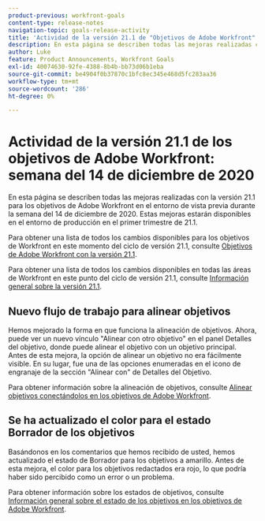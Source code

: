 ```yaml
---
product-previous: workfront-goals
content-type: release-notes
navigation-topic: goals-release-activity
title: 'Actividad de la versión 21.1 de "Objetivos de Adobe Workfront": Semana del 14 de diciembre de 2020'''
description: En esta página se describen todas las mejoras realizadas con la versión 21.1 para los objetivos de Adobe Workfront en el entorno de vista previa durante la semana del 14 de diciembre de 2020. Estas mejoras estarán disponibles en el entorno de producción en el primer trimestre de 21.1.
author: Luke
feature: Product Announcements, Workfront Goals
exl-id: 40074630-92fe-4388-8b4b-bb73d06b1eba
source-git-commit: be4904f0b37870c1bfc8ec345e468d5fc283aa36
workflow-type: tm+mt
source-wordcount: '286'
ht-degree: 0%

---
```


# Actividad de la versión 21.1 de los objetivos de Adobe Workfront: semana del 14 de diciembre de 2020

En esta página se describen todas las mejoras realizadas con la versión 21.1 para los objetivos de Adobe Workfront en el entorno de vista previa durante la semana del 14 de diciembre de 2020. Estas mejoras estarán disponibles en el entorno de producción en el primer trimestre de 21.1.

Para obtener una lista de todos los cambios disponibles para los objetivos de Workfront en este momento del ciclo de versión 21.1, consulte [Objetivos de Adobe Workfront con la versión 21.1](../../../../product-announcements/product-releases/goals-release-activity/goals-release-21-1.md).

Para obtener una lista de todos los cambios disponibles en todas las áreas de Workfront en este punto del ciclo de versión 21.1, consulte [Información general sobre la versión 21.1](../../../../product-announcements/product-releases/21.1-release-activity/21-1-release-overview.md).

## Nuevo flujo de trabajo para alinear objetivos

Hemos mejorado la forma en que funciona la alineación de objetivos. Ahora, puede ver un nuevo vínculo &quot;Alinear con otro objetivo&quot; en el panel Detalles del objetivo, donde puede alinear el objetivo con un objetivo principal. Antes de esta mejora, la opción de alinear un objetivo no era fácilmente visible. En su lugar, fue una de las opciones enumeradas en el icono de engranaje de la sección &quot;Alinear con&quot; de Detalles del Objetivo.

Para obtener información sobre la alineación de objetivos, consulte [Alinear objetivos conectándolos en los objetivos de Adobe Workfront](../../../../workfront-goals/goal-alignment/align-goals-by-connecting-them.md).

## Se ha actualizado el color para el estado Borrador de los objetivos

Basándonos en los comentarios que hemos recibido de usted, hemos actualizado el estado de Borrador para los objetivos a amarillo. Antes de esta mejora, el color para los objetivos redactados era rojo, lo que podría haber sido percibido como un error o un problema.

Para obtener información sobre los estados de objetivos, consulte [Información general sobre el estado de los objetivos en los objetivos de Adobe Workfront](../../../../workfront-goals/goal-management/goal-status-overview.md).
